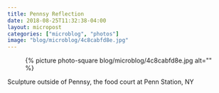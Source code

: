 ```yaml
---
title: Pennsy Reflection
date: 2018-08-25T11:32:38-04:00
layout: micropost
categories: ["microblog", "photos"]
image: "blog/microblog/4c8cabfd8e.jpg"
---
```


<figure class="photo">
  {% picture photo-square blog/microblog/4c8cabfd8e.jpg alt="" %}
</figure>


Sculpture outside of Pennsy, the food court at Penn Station, NY


